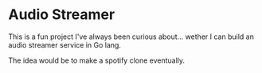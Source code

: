 # Audio Streamer
This is a fun project I've always been curious about... wether I can build an audio streamer service in Go lang.

The idea would be to make a spotify clone eventually. 
